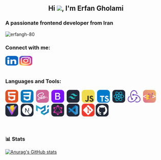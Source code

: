 
<h2 align="center">Hi <img src="https://media.giphy.com/media/hvRJCLFzcasrR4ia7z/giphy.gif" width="25px">, I'm Erfan Gholami</h1>
<h3 align="left">A passionate frontend developer from Iran</h3>


<p align="left"> <img src="https://komarev.com/ghpvc/?username=erfangh-80&label=Profile%20views&color=0e75b6&style=flat" alt="erfangh-80" /> </p>

<h3 align="left">Connect with me:</h3>
<p align="left">
<a href="https://linkedin.com/in/erfangholami" target="blank"><img align="center" src="https://raw.githubusercontent.com/tandpfun/skill-icons/59059d9d1a2c092696dc66e00931cc1181a4ce1f/icons/LinkedIn.svg" alt="erfangholami" height="30" width="40" /></a>
<a href="https://instagram.com/erfangh_80" target="blank"><img align="center" src="https://raw.githubusercontent.com/tandpfun/skill-icons/59059d9d1a2c092696dc66e00931cc1181a4ce1f/icons/Instagram.svg" alt="erfangh_80" height="30" width="40" /></a>
</p>

#

<h3 align="left">Languages and Tools:</h3>
<div>
  <img src="https://raw.githubusercontent.com/tandpfun/skill-icons/59059d9d1a2c092696dc66e00931cc1181a4ce1f/icons/HTML.svg" title="HTML5" alt="HTML" width="40" height="40"/>&nbsp;
  <img src="https://raw.githubusercontent.com/tandpfun/skill-icons/59059d9d1a2c092696dc66e00931cc1181a4ce1f/icons/CSS.svg"  title="CSS3" alt="CSS" width="40" height="40"/>&nbsp;
  <img src="https://raw.githubusercontent.com/tandpfun/skill-icons/59059d9d1a2c092696dc66e00931cc1181a4ce1f/icons/Sass.svg"  title="Sass" alt="Sass" width="40" height="40"/>&nbsp;
  <img src="https://raw.githubusercontent.com/tandpfun/skill-icons/59059d9d1a2c092696dc66e00931cc1181a4ce1f/icons/Bootstrap.svg"  title="Bootstrap" alt="Bootstrap" width="40" height="40"/>&nbsp;
  <img src="https://raw.githubusercontent.com/tandpfun/skill-icons/59059d9d1a2c092696dc66e00931cc1181a4ce1f/icons/TailwindCSS-Dark.svg"  title="TailwindCSS" alt="TailwindCSS" width="40" height="40"/>&nbsp;
  <img src="https://raw.githubusercontent.com/tandpfun/skill-icons/59059d9d1a2c092696dc66e00931cc1181a4ce1f/icons/JavaScript.svg" title="JavaScript" alt="JavaScript" width="40" height="40"/>&nbsp;
  <img src="https://raw.githubusercontent.com/tandpfun/skill-icons/59059d9d1a2c092696dc66e00931cc1181a4ce1f/icons/TypeScript.svg" title="TypeScript" alt="TypeScript" width="40" height="40"/>&nbsp;
  <img src="https://raw.githubusercontent.com/tandpfun/skill-icons/59059d9d1a2c092696dc66e00931cc1181a4ce1f/icons/React-Dark.svg" title="React" alt="React" width="40" height="40"/>&nbsp;
  <img src="https://github.com/devicons/devicon/blob/master/icons/redux/redux-original.svg" title="Redux" alt="Redux " width="40" height="40"/>&nbsp;
  <img src="https://raw.githubusercontent.com/tandpfun/skill-icons/59059d9d1a2c092696dc66e00931cc1181a4ce1f/icons/StyledComponents.svg"  title="StyledComponents" alt="StyledComponents" width="40" height="40"/>&nbsp;
  <img src="https://raw.githubusercontent.com/tandpfun/skill-icons/59059d9d1a2c092696dc66e00931cc1181a4ce1f/icons/Vite-Dark.svg"  title="Vite" alt="Vite" width="40" height="40"/>&nbsp;
  <img src="https://raw.githubusercontent.com/tandpfun/skill-icons/59059d9d1a2c092696dc66e00931cc1181a4ce1f/icons/NextJS-Dark.svg" title="Nextjs" alt="Nextjs" width="40" height="40"/>&nbsp;
  <img src="https://github.com/devicons/devicon/blob/master/icons/materialui/materialui-original.svg" title="Material UI" alt="Material UI" width="40" height="40"/>&nbsp;
  <img src="https://raw.githubusercontent.com/tandpfun/skill-icons/59059d9d1a2c092696dc66e00931cc1181a4ce1f/icons/GraphQL-Dark.svg" title="GraphQL" **alt="GraphQL" width="40" height="40"/>&nbsp;
  <img src="https://raw.githubusercontent.com/tandpfun/skill-icons/59059d9d1a2c092696dc66e00931cc1181a4ce1f/icons/VSCode-Dark.svg" title="VSCode" alt="VSCode" width="40" height="40"/>&nbsp;
  <img src="https://raw.githubusercontent.com/tandpfun/skill-icons/59059d9d1a2c092696dc66e00931cc1181a4ce1f/icons/Git.svg" title="Git" **alt="Git" width="40" height="40"/>
  <img src="https://raw.githubusercontent.com/tandpfun/skill-icons/59059d9d1a2c092696dc66e00931cc1181a4ce1f/icons/Github-Dark.svg" title="Github" **alt="Github" width="40" height="40"/>&nbsp;
</div>
<br />

#

### 📊 Stats

[![Anurag's GitHub stats](https://github-readme-stats.vercel.app/api?username=erfangh-80&show_icons=true&theme=gruvbox)](https://github.com/anuraghazra/github-readme-stats)



